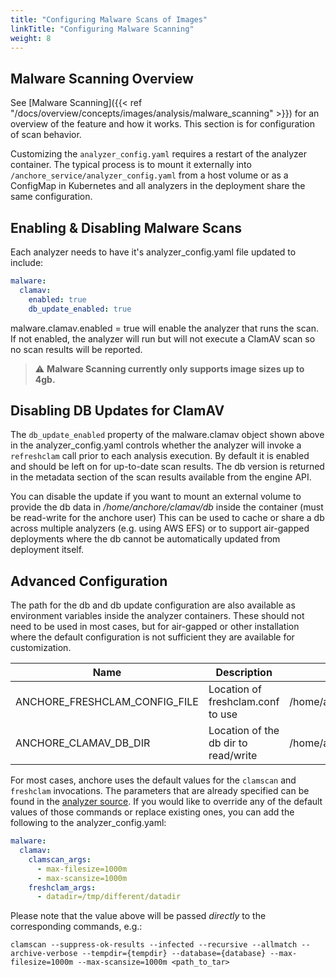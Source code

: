 ```yaml
---
title: "Configuring Malware Scans of Images"
linkTitle: "Configuring Malware Scanning"
weight: 8
---
```


## Malware Scanning Overview

See [Malware Scanning]({{< ref "/docs/overview/concepts/images/analysis/malware_scanning" >}}) for an overview of the feature and how it works. This section is for configuration of scan behavior.

Customizing the `analyzer_config.yaml` requires a restart of the analyzer container. The typical process is to mount it externally into `/anchore_service/analyzer_config.yaml` from a host volume or as a ConfigMap in Kubernetes and
all analyzers in the deployment share the same configuration.

## Enabling & Disabling Malware Scans

Each analyzer needs to have it's analyzer_config.yaml file updated to include:
```yaml
malware:
  clamav:
    enabled: true
    db_update_enabled: true
```

malware.clamav.enabled = true will enable the analyzer that runs the scan. If not enabled, the analyzer will run but will not execute a ClamAV scan so no scan results
will be reported.

> :warning: **Malware Scanning currently only supports image sizes up to 4gb.** 

## Disabling DB Updates for ClamAV

The `db_update_enabled` property of the malware.clamav object shown above in the analyzer_config.yaml controls whether the analyzer will invoke a `refreshclam` call prior to each
analysis execution. By default it is enabled and should be left on for up-to-date scan results. The db version is returned in the metadata section of the scan results available from the engine API.

You can disable the update if you want to mount an external volume to provide the db data in _/home/anchore/clamav/db_ inside the container (must be read-write for the anchore user) This can be used
to cache or share a db across multiple analyzers (e.g. using AWS EFS) or to support air-gapped deployments where the db cannot be automatically updated from deployment itself.

## Advanced Configuration

The path for the db and db update configuration are also available as environment variables inside the analyzer containers. These should not need to be used in most cases, but 
for air-gapped or other installation where the default configuration is not sufficient they are available for customization.

| Name                             | Description                               | Default |
|----------------------------------|-------------------------------------------|---------|
| ANCHORE_FRESHCLAM_CONFIG_FILE    | Location of freshclam.conf to use         | /home/anchore/clamav/freshclam.conf |
| ANCHORE_CLAMAV_DB_DIR            | Location of the db dir to read/write      | /home/anchore/clamav/db |

For most cases, anchore uses the default values for the `clamscan` and `freshclam` invocations. The parameters that are already specified
can be found in the [analyzer source](https://github.com/anchore/anchore-engine/blob/master/anchore_engine/analyzers/malware.py).
If you would like to override any of the default values of those commands or replace existing ones, you can add the following to the analyzer_config.yaml:
```yaml
malware:
  clamav:
    clamscan_args:
      - max-filesize=1000m
      - max-scansize=1000m
    freshclam_args:
      - datadir=/tmp/different/datadir
```
Please note that the value above will be passed _directly_ to the corresponding commands, e.g.:
```shell script
clamscan --suppress-ok-results --infected --recursive --allmatch --archive-verbose --tempdir={tempdir} --database={database} --max-filesize=1000m --max-scansize=1000m <path_to_tar>
```